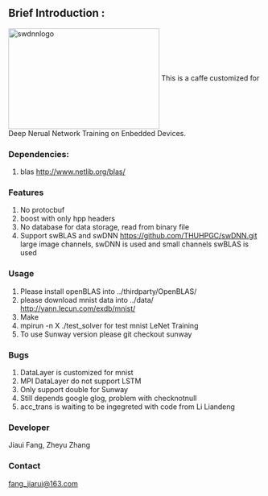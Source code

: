 ## Brief Introduction :
<img src="https://github.com/feifeibear/SWCaffe/blob/master/swdnnlogo.png" width = "300" height = "200" alt="swdnnlogo" align=center />
This is a caffe customized for Deep Nerual Network Training on Enbedded Devices.

### Dependencies:
1. blas
http://www.netlib.org/blas/

### Features
1. No protocbuf
2. boost with only hpp headers
3. No database for data storage, read from binary file
4. Support swBLAS and swDNN
https://github.com/THUHPGC/swDNN.git
large image channels, swDNN is used and small channels swBLAS is used

### Usage
1. Please install openBLAS into 
../thirdparty/OpenBLAS/
2. please download mnist data into ../data/
http://yann.lecun.com/exdb/mnist/
2. Make
3. mpirun -n X ./test_solver for test mnist LeNet Training
4. To use Sunway version please
git checkout sunway

### Bugs
1. DataLayer is customized for mnist
2. MPI DataLayer do not support LSTM
3. Only support double for Sunway
4. Still depends google glog, problem with checknotnull
5. acc_trans is waiting to be ingegreted with code from Li Liandeng

### Developer
Jiaui Fang, Zheyu Zhang

### Contact
fang_jiarui@163.com

